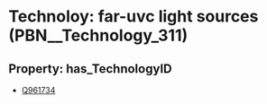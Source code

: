# Technoloy: __far-uvc light sources__ (PBN__Technology_311)

## Property: has_TechnologyID

* [Q961734](Q961734)

